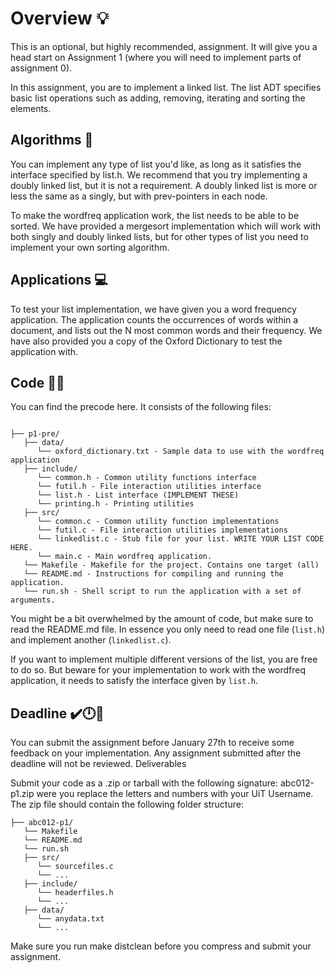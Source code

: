 # Overview 💡

This is an optional, but highly recommended, assignment. It will give you a head start on Assignment 1 (where you will need to implement parts of assignment 0).

In this assignment, you are to implement a linked list. The list ADT specifies basic list operations such as adding, removing, iterating and sorting the elements.

## Algorithms 🧮

You can implement any type of list you'd like, as long as it satisfies the interface specified by list.h.
We recommend that you try implementing a doubly linked list, but it is not a requirement.
A doubly linked list is more or less the same as a singly, but with prev-pointers in each node.

To make the wordfreq application work, the list needs to be able to be sorted.
We have provided a mergesort implementation which will work with both singly and doubly linked lists,
but for other types of list you need to implement your own sorting algorithm.

## Applications 💻

To test your list implementation, we have given you a word frequency application. The application counts the occurrences of words within a document, and lists out the N most common words and their frequency. We have also provided you a copy of the Oxford Dictionary to test the application with.

## Code 👩‍💻

You can find the precode here. It consists of the following files:

```

├── p1-pre/
   ├── data/
      └── oxford_dictionary.txt - Sample data to use with the wordfreq application
   ├── include/
      └── common.h - Common utility functions interface
      └── futil.h - File interaction utilities interface
      └── list.h - List interface (IMPLEMENT THESE)
      └── printing.h - Printing utilities
   ├── src/
      └── common.c - Common utility function implementations
      └── futil.c - File interaction utilities implementations
      └── linkedlist.c - Stub file for your list. WRITE YOUR LIST CODE HERE.
      └── main.c - Main wordfreq application.
   └── Makefile - Makefile for the project. Contains one target (all)
   └── README.md - Instructions for compiling and running the application.
   └── run.sh - Shell script to run the application with a set of arguments.
```

You might be a bit overwhelmed by the amount of code, but make sure to read the README.md file. In essence you only need to read one file (`list.h`) and implement another (`linkedlist.c`).

If you want to implement multiple different versions of the list, you are free to do so. But beware for your implementation to work with the wordfreq application, it needs to satisfy the interface given by `list.h`.

## Deadline ✔️🕛🚩

You can submit the assignment before January 27th to receive some feedback on your implementation. Any assignment submitted after the deadline will not be reviewed.
Deliverables

Submit your code as a .zip or tarball with the following signature: abc012-p1.zip were you replace the letters and numbers with your UiT Username. The zip file should contain the following folder structure:

```
├── abc012-p1/
   └── Makefile
   └── README.md
   └── run.sh
   ├── src/
      └── sourcefiles.c
      └── ...
   ├── include/
      └── headerfiles.h
      └── ...
   ├── data/
      └── anydata.txt
      └── ...
```

Make sure you run make distclean before you compress and submit your assignment.
